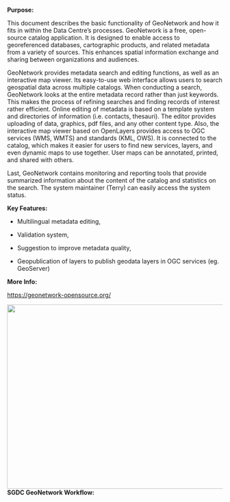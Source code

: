 **Purpose:**

This document describes the basic functionality of GeoNetwork and how it fits in within the Data Centre’s processes. GeoNetwork is a free, open-source catalog application. It is designed to enable access to georeferenced databases, cartographic products, and related metadata from a variety of sources. This enhances spatial information exchange and sharing between organizations and audiences.

GeoNetwork provides metadata search and editing functions, as well as an interactive map viewer. Its easy-to-use web interface allows users to search geospatial data across multiple catalogs. When conducting a search, GeoNetwork looks at the entire metadata record rather than just keywords. This makes the process of refining searches and finding records of interest rather efficient. Online editing of metadata is based on a template system and directories of information (i.e. contacts, thesauri). The editor provides uploading of data, graphics, pdf files, and any other content type. Also, the interactive map viewer based on OpenLayers provides access to OGC services (WMS, WMTS) and standards (KML, OWS). It is connected to the catalog, which makes it easier for users to find new services, layers, and even dynamic maps to use together. User maps can be annotated, printed, and shared with others.

Last, GeoNetwork contains monitoring and reporting tools that provide summarized information about the content of the catalog and statistics on the search. The system maintainer (Terry) can easily access the system status.

**Key Features:**

- Multilingual metadata editing,

- Validation system,

- Suggestion to improve metadata quality,

- Geopublication of layers to publish geodata layers in OGC services (eg. GeoServer)

**More Info:**

<https://geonetwork-opensource.org/>

<img src="C:\Users\tchernen\Documents\projects\markdown-output\100_IntroToSoftware\100-F20_GeoNetwork_240229_media/media/image1.jpeg" style="width:7.97083in;height:4.48681in" />**SGDC GeoNetwork Workflow:**
